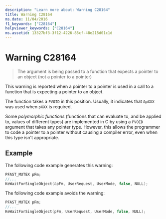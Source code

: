 ```yaml
---
description: "Learn more about: Warning C28164"
title: Warning C28164
ms.date: 11/04/2016
f1_keywords: ["C28164"]
helpviewer_keywords: ["C28164"]
ms.assetid: 13327bf3-3f12-4226-85cf-48e215d01c1d
---
```

# Warning C28164

> The argument is being passed to a function that expects a pointer to an object (not a pointer to a pointer)

This warning is reported when a pointer to a pointer is used in a call to a function that is expecting a pointer to an object.

The function takes a `PVOID` in this position. Usually, it indicates that `&pXXX` was used when `pXXX` is required.

Some *polymorphic functions* (functions that can evaluate to, and be applied to, values of different types) are implemented in C by using a `PVOID` argument that takes any pointer type. However, this allows the programmer to code a pointer to a pointer without causing a compiler error, even when this type isn't appropriate.

## Example

The following code example generates this warning:

```cpp
PFAST_MUTEX pFm;
//...
KeWaitForSingleObject(&pFm, UserRequest, UserMode, false, NULL);
```

The following code example avoids the warning:

```cpp
PFAST_MUTEX pFm;
//...
KeWaitForSingleObject(pFm, UserRequest, UserMode, false, NULL);
```
